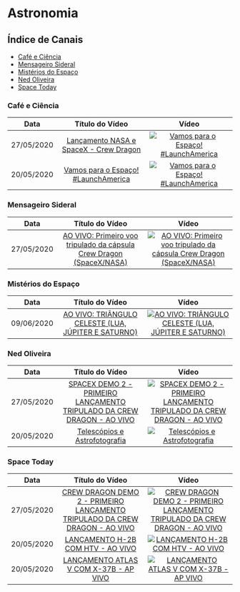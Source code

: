 # Astronomia

## Índice de Canais

* [Café e Ciência](#Café-e-Ciência)
* [Mensageiro Sideral](#Mensageiro-Sideral)
* [Mistérios do Espaço](#Misterios-do-espaço)
* [Ned Oliveira](#Ned-Oliveira)
* [Space Today](#Space-Today)

### Café e Ciência

| Data | Título do Vídeo                                                                                      | Vídeo |
| -------|:----------------------------------------------------------------------------------------------------:|:-----:|
| 27/05/2020 | [Lançamento NASA e SpaceX - Crew Dragon](https://www.youtube.com/watch?v=aRzniN7X01Y) | [![Vamos para o Espaço! #LaunchAmerica](https://img.youtube.com/vi/aRzniN7X01Y/mqdefault.jpg)](http://www.youtube.com/watch?v=aRzniN7X01Y)|
| 20/05/2020      | [Vamos para o Espaço! #LaunchAmerica](https://www.youtube.com/watch?v=QtFkY0-wQO0) | [![Vamos para o Espaço! #LaunchAmerica](https://img.youtube.com/vi/QtFkY0-wQO0/mqdefault.jpg)](http://www.youtube.com/watch?v=QtFkY0-wQO0)|

### Mensageiro Sideral

| Data       | Título do Vídeo                                                                                      | Vídeo |
| -----------|:----------------------------------------------------------------------------------------------------:|:-----:|
| 27/05/2020 | [AO VIVO: Primeiro voo tripulado da cápsula Crew Dragon (SpaceX/NASA)](https://www.youtube.com/watch?v=ET3JoMNIb7E) | [![AO VIVO: Primeiro voo tripulado da cápsula Crew Dragon (SpaceX/NASA)](https://img.youtube.com/vi/ET3JoMNIb7E/mqdefault.jpg)](http://www.youtube.com/watch?v=ET3JoMNIb7E)|

### Mistérios do Espaço

| Data | Título do Vídeo                                                                                      | Vídeo |
| -------|:----------------------------------------------------------------------------------------------------:|:-----:|
| 09/06/2020 | [AO VIVO: TRIÂNGULO CELESTE (LUA, JÚPITER E SATURNO)](https://www.youtube.com/watch?v=8SmR-8u2F7c) | [![AO VIVO: TRIÂNGULO CELESTE (LUA, JÚPITER E SATURNO)](https://img.youtube.com/vi/8SmR-8u2F7c/mqdefault.jpg)](http://www.youtube.com/watch?v=8SmR-8u2F7c)|

### Ned Oliveira

| Data | Título do Vídeo                                                                                      | Vídeo |
| -------|:----------------------------------------------------------------------------------------------------:|:-----:|
| 27/05/2020 | [SPACEX DEMO 2 - PRIMEIRO LANÇAMENTO TRIPULADO DA CREW DRAGON - AO VIVO](https://www.youtube.com/watch?v=jLTBSaQDdt4) | [![SPACEX DEMO 2 - PRIMEIRO LANÇAMENTO TRIPULADO DA CREW DRAGON - AO VIVO](https://img.youtube.com/vi/jLTBSaQDdt4/mqdefault.jpg)](http://www.youtube.com/watch?v=jLTBSaQDdt4)|
| 20/05/2020 | [Telescópios e Astrofotografia](https://www.youtube.com/watch?v=vQ4SDHXWIOI) | [![Telescópios e Astrofotografia](https://img.youtube.com/vi/vQ4SDHXWIOI/mqdefault.jpg)](http://www.youtube.com/watch?v=vQ4SDHXWIOI)|

### Space Today

| Data | Título do Vídeo                                                                                      | Vídeo |
| -------|:----------------------------------------------------------------------------------------------------:|:-----:|
| 27/05/2020 | [CREW DRAGON DEMO 2 - PRIMEIRO LANÇAMENTO TRIPULADO DA CREW DRAGON - AO VIVO](https://www.youtube.com/watch?v=irT6AtrWrWA) | [![CREW DRAGON DEMO 2 - PRIMEIRO LANÇAMENTO TRIPULADO DA CREW DRAGON - AO VIVO](https://img.youtube.com/vi/irT6AtrWrWA/mqdefault.jpg)](http://www.youtube.com/watch?v=irT6AtrWrWA)|
| 20/05/2020 | [LANÇAMENTO H-2B COM HTV - AO VIVO](https://www.youtube.com/watch?v=OFqlHNcroTo) | [![LANÇAMENTO H-2B COM HTV - AO VIVO](https://img.youtube.com/vi/OFqlHNcroTo/mqdefault.jpg)](http://www.youtube.com/watch?v=OFqlHNcroTo)|
| 20/05/2020 | [LANÇAMENTO ATLAS V COM X-37B - AP VIVO](https://www.youtube.com/watch?v=5I8E5BJCnbo) | [![LANÇAMENTO ATLAS V COM X-37B - AP VIVO](https://img.youtube.com/vi/5I8E5BJCnbo/mqdefault.jpg)](http://www.youtube.com/watch?v=5I8E5BJCnbo)|

